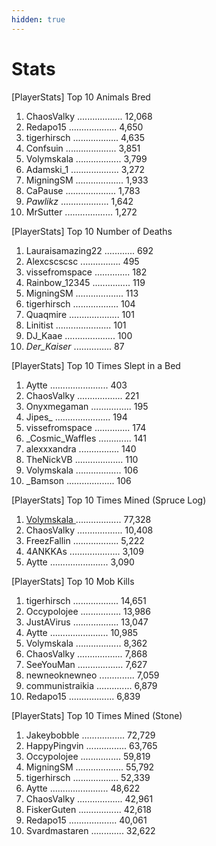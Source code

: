 ```yaml
---
hidden: true
---
```


# Stats

\[PlayerStats] Top 10 Animals Bred

1. ChaosValky .................. 12,068
2. Redapo15 ................... 4,650
3. tigerhirsch .................. 4,635
4. Confsuin .................... 3,851
5. Volymskala .................. 3,799
6. Adamski\_1 ................... 3,272
7. MigningSM ................... 1,933
8. CaPause .................... 1,783
9. _Pawlikz_ ................... 1,642
10. MrSutter ................... 1,272

\[PlayerStats] Top 10 Number of Deaths

1. Lauraisamazing22 ............ 692
2. Alexcscscsc ................ 495
3. vissefromspace .............. 182
4. Rainbow\_12345 ............... 119
5. MigningSM ................... 113
6. tigerhirsch .................. 104
7. Quaqmire .................... 101
8. Linitist ...................... 101
9. DJ\_Kaae .................... 100
10. _Der\_Kaiser_ ............... 87

\[PlayerStats] Top 10 Times Slept in a Bed

1. Aytte ....................... 403
2. ChaosValky .................. 221
3. Onyxmegaman ................ 195
4. Jipes\_ ...................... 194
5. vissefromspace .............. 174
6. \_Cosmic\_Waffles ............. 141
7. alexxxandra ................ 140
8. TheNickVB ................... 110
9. Volymskala .................. 106
10. \_Bamson ................... 106

\[PlayerStats] Top 10 Times Mined (Spruce Log)

1. [Volymskala ](../../the-world/civilization/players/volymskala.md).................. 77,328
2. ChaosValky .................. 10,408
3. FreezFallin .................. 5,222
4. 4ANKKAs .................... 3,109
5. Aytte ....................... 3,090

\[PlayerStats] Top 10 Mob Kills

1. tigerhirsch .................. 14,651
2. Occypolojee ................ 13,986
3. JustAVirus .................. 13,047
4. Aytte ....................... 10,985
5. Volymskala .................. 8,362
6. ChaosValky .................. 7,868
7. SeeYouMan .................. 7,627
8. newneoknewneo .............. 7,059
9. communistraikia .............. 6,879
10. Redapo15 .................. 6,839

\[PlayerStats] Top 10 Times Mined (Stone)

1. Jakeybobble ................. 72,729
2. HappyPingvin ................ 63,765
3. Occypolojee ................ 59,819
4. MigningSM ................... 55,792
5. tigerhirsch .................. 52,339
6. Aytte ....................... 48,622
7. ChaosValky .................. 42,961
8. FiskerGuten ................. 42,618
9. Redapo15 ................... 40,061
10. Svardmastaren ............. 32,622
